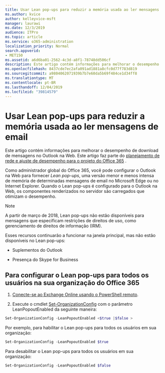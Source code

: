 ```yaml
---
title: Usar Lean pop-ups para reduzir a memória usada ao ler mensagens de email
ms.author: kvice
author: kelleyvice-msft
manager: laurawi
ms.date: 12/3/2019
audience: ITPro
ms.topic: article
ms.service: o365-administration
localization_priority: Normal
search.appverid:
- MET150
ms.assetid: a6d6ba01-2562-4c3d-a8f1-78748dd506cf
description: Este artigo contém informações para melhorar o desempenho de download de mensagens no Outlook na Web.
ms.openlocfilehash: 8437cde7ec2afa091ad1881a8cfc0d77f783d819
ms.sourcegitcommit: a9804062071939b7b7e60da5b69f484ce1d34ff8
ms.translationtype: MT
ms.contentlocale: pt-BR
ms.lasthandoff: 12/04/2019
ms.locfileid: "39814579"
---
```

# <a name="use-lean-popouts-to-reduce-memory-used-when-reading-mail-messages"></a>Usar Lean pop-ups para reduzir a memória usada ao ler mensagens de email

Este artigo contém informações para melhorar o desempenho de download de mensagens no Outlook na Web. Este artigo faz parte do [planejamento de rede e ajuste de desempenho para o projeto do Office 365](https://aka.ms/tune) .
  
Como administrador global do Office 365, você pode configurar o Outlook na Web para fornecer _Lean pop-ups_, uma versão menor e menos intensa de memória de determinadas mensagens de email no Microsoft Edge ou no Internet Explorer. Quando o Lean pop-ups é configurado para o Outlook na Web, os componentes renderizados no servidor são carregados que otimizam o desempenho.
  
> [!NOTE]
> A partir de março de 2018, Lean pop-ups não estão disponíveis para mensagens que especificam restrições de direitos de uso, como gerenciamento de direitos de informação (IRM).
  
Esses recursos continuarão a funcionar na janela principal, mas não estão disponíveis no Lean pop-ups:
  
- Suplementos do Outlook
  
- Presença do Skype for Business
  
## <a name="to-configure-lean-popouts-for-all-users-within-your-office-365-organization"></a>Para configurar o Lean pop-ups para todos os usuários na sua organização do Office 365
  
1. [Conecte-se ao Exchange Online usando o PowerShell remoto](https://technet.microsoft.com/library/jj984289%28v=exchg.150%29.aspx ).
  
2. Execute o cmdlet [Set-OrganizationConfig](https://technet.microsoft.com/library/aa997443%28v=exchg.160%29.aspx) com o parâmetro LeanPopoutEnabled da seguinte maneira:

  ```powershell
  Set-OrganizationConfig -LeanPopoutEnabled <$true |$false >
  ```

  Por exemplo, para habilitar o Lean pop-ups para todos os usuários em sua organização:
  
  ```powershell
  Set-OrganizationConfig -LeanPopoutEnabled $true
  ```

  Para desabilitar o Lean pop-ups para todos os usuários em sua organização:

  ```powershell
  Set-OrganizationConfig -LeanPopoutEnabled $false
  ```

